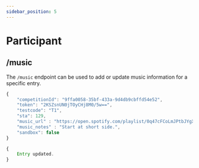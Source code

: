 ```yaml
---
sidebar_position: 5
---
```


# Participant

## /music

The `/music` endpoint can be used to add or update music information for a specific entry.

```jsx title="POST /participant/music" showLineNumbers
{
	"competitionId": "9ffa0058-35bf-433a-9d4db9cbffd54e52",
    "token": "2KSZsnUN0jTOyCHj8M0/5w==",
	"testcode": "T1",
    "sta": 129,
    "music_url" : "https://open.spotify.com/playlist/0q47cFCoLmJPtbJYgXpsks",
    "music_notes" : "Start at short side.",
	"sandbox": false
}
```

```jsx title="Expected result"
{
	Entry updated.
}
```